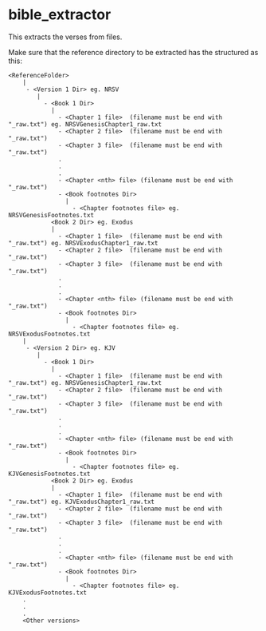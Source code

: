 # bible_extractor
This extracts the verses from files.

Make sure that the reference directory to be extracted has the structured as this:

    <ReferenceFolder>
        |
         - <Version 1 Dir> eg. NRSV
            |
              - <Book 1 Dir>
                |
                  - <Chapter 1 file>  (filename must be end with "_raw.txt") eg. NRSVGenesisChapter1_raw.txt
                  - <Chapter 2 file>  (filename must be end with "_raw.txt")
                  - <Chapter 3 file>  (filename must be end with "_raw.txt")
                  .
                  .
                  .
                  - <Chapter <nth> file> (filename must be end with "_raw.txt")
                  - <Book footnotes Dir>
                    |
                      - <Chapter footnotes file> eg. NRSVGenesisFootnotes.txt
                <Book 2 Dir> eg. Exodus
                |
                  - <Chapter 1 file>  (filename must be end with "_raw.txt") eg. NRSVExodusChapter1_raw.txt
                  - <Chapter 2 file>  (filename must be end with "_raw.txt")
                  - <Chapter 3 file>  (filename must be end with "_raw.txt")
                  .
                  .
                  .
                  - <Chapter <nth> file> (filename must be end with "_raw.txt")
                  - <Book footnotes Dir>
                    |
                      - <Chapter footnotes file> eg. NRSVExodusFootnotes.txt
        |
         - <Version 2 Dir> eg. KJV
            |
              - <Book 1 Dir>
                |
                  - <Chapter 1 file>  (filename must be end with "_raw.txt") eg. NRSVGenesisChapter1_raw.txt
                  - <Chapter 2 file>  (filename must be end with "_raw.txt")
                  - <Chapter 3 file>  (filename must be end with "_raw.txt")
                  .
                  .
                  .
                  - <Chapter <nth> file> (filename must be end with "_raw.txt")
                  - <Book footnotes Dir>
                    |
                      - <Chapter footnotes file> eg. KJVGenesisFootnotes.txt
                <Book 2 Dir> eg. Exodus
                |
                  - <Chapter 1 file>  (filename must be end with "_raw.txt") eg. KJVExodusChapter1_raw.txt
                  - <Chapter 2 file>  (filename must be end with "_raw.txt")
                  - <Chapter 3 file>  (filename must be end with "_raw.txt")
                  .
                  .
                  .
                  - <Chapter <nth> file> (filename must be end with "_raw.txt")
                  - <Book footnotes Dir>
                    |
                      - <Chapter footnotes file> eg. KJVExodusFootnotes.txt
        .
        .
        .
        <Other versions>
